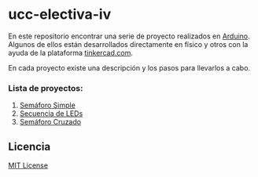 # ucc-electiva-iv

En este repositorio encontrar una serie de proyecto realizados en [Arduino](https://www.arduino.cc/). Algunos de ellos están desarrollados directamente en físico y otros con la ayuda de la plataforma [tinkercad.com](https://www.tinkercad.com/).

En cada proyecto existe una descripción y los pasos para llevarlos a cabo.

### Lista de proyectos:
1. [Semáforo Simple](./01-semaforo-simple/)
2. [Secuencia de LEDs](./02-secuencia-leds/)
3. [Semáforo Cruzado](./03-semaforo-cruzado/)


## Licencia
[MIT License](./LICENSE)
